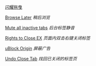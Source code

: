 [闪耀拖曳](https://addons.mozilla.org/zh-CN/firefox/addon/glitterdrag/)

[Browse Later](https://addons.mozilla.org/zh-CN/firefox/addon/browselater/) *稍后浏览*

[Mute all inactive tabs](https://addons.mozilla.org/zh-CN/firefox/addon/mute-all-inactive-tabs/) *后台标签静音*

[Rights to Close EX](https://addons.mozilla.org/zh-CN/firefox/addon/rights-to-close-ex/) *页面内双击右键关闭标签*

[uBlock Origin](https://addons.mozilla.org/zh-CN/firefox/addon/ublock-origin/) *屏蔽广告*

[Undo Close Tab](https://addons.mozilla.org/zh-CN/firefox/addon/undoclosetabbutton/) *找回已关闭的标签页*